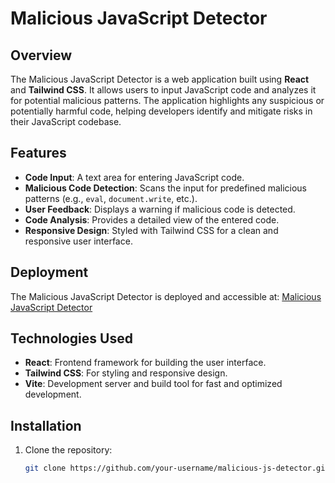 
# Malicious JavaScript Detector

## Overview
The Malicious JavaScript Detector is a web application built using **React** and **Tailwind CSS**. It allows users to input JavaScript code and analyzes it for potential malicious patterns. The application highlights any suspicious or potentially harmful code, helping developers identify and mitigate risks in their JavaScript codebase.

## Features
- **Code Input**: A text area for entering JavaScript code.
- **Malicious Code Detection**: Scans the input for predefined malicious patterns (e.g., `eval`, `document.write`, etc.).
- **User Feedback**: Displays a warning if malicious code is detected.
- **Code Analysis**: Provides a detailed view of the entered code.
- **Responsive Design**: Styled with Tailwind CSS for a clean and responsive user interface.

## Deployment
The Malicious JavaScript Detector is deployed and accessible at: [Malicious JavaScript Detector](https://malicious-js-detection.vercel.app/)

## Technologies Used
- **React**: Frontend framework for building the user interface.
- **Tailwind CSS**: For styling and responsive design.
- **Vite**: Development server and build tool for fast and optimized development.

## Installation
1. Clone the repository:
   ```bash
   git clone https://github.com/your-username/malicious-js-detector.git


